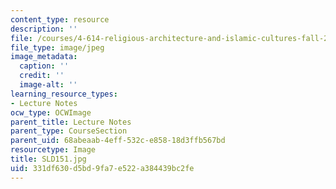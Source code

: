 ```yaml
---
content_type: resource
description: ''
file: /courses/4-614-religious-architecture-and-islamic-cultures-fall-2002/331df630d5bd9fa7e522a384439bc2fe_SLD151.jpg
file_type: image/jpeg
image_metadata:
  caption: ''
  credit: ''
  image-alt: ''
learning_resource_types:
- Lecture Notes
ocw_type: OCWImage
parent_title: Lecture Notes
parent_type: CourseSection
parent_uid: 68abeaab-4eff-532c-e858-18d3ffb567bd
resourcetype: Image
title: SLD151.jpg
uid: 331df630-d5bd-9fa7-e522-a384439bc2fe
---
```


